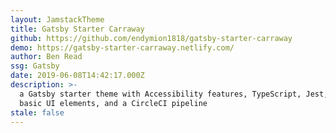 ```yaml
---
layout: JamstackTheme
title: Gatsby Starter Carraway
github: https://github.com/endymion1818/gatsby-starter-carraway
demo: https://gatsby-starter-carraway.netlify.com/
author: Ben Read
ssg: Gatsby
date: 2019-06-08T14:42:17.000Z
description: >-
  a Gatsby starter theme with Accessibility features, TypeScript, Jest, some
  basic UI elements, and a CircleCI pipeline
stale: false
---
```


